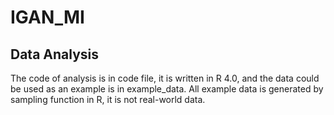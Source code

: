 # IGAN_MI

## Data Analysis
The code of analysis is in code file, it is written in R 4.0, and the data could be used as an example is in example_data. All example data is generated by sampling function in R, it is not real-world data.
